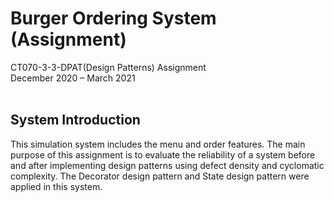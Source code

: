 # Burger Ordering System (Assignment)
CT070-3-3-DPAT(Design Patterns) Assignment<br/>
December 2020 – March 2021<br/><br/>

## System Introduction
This simulation system includes the menu and order features. The main purpose of this assignment is to evaluate the reliability of a system before and after implementing design patterns using defect density and cyclomatic complexity. The Decorator design pattern and State design pattern were applied in this system. 
